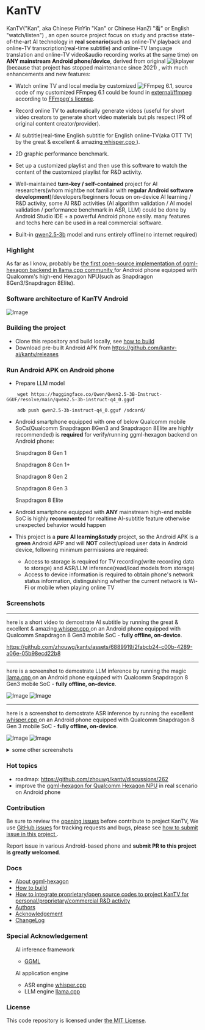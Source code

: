 # KanTV

KanTV("Kan", aka Chinese PinYin "Kan" or Chinese HanZi "看" or English "watch/listen") , an open source project focus on study and practise state-of-the-art AI technology in <b>real scenario</b>(such as online-TV playback and online-TV transcription(real-time subtitle) and online-TV language translation and online-TV video&audio recording works at the same time) on <b>ANY mainstream</b> **Android phone/device**, derived from original ![ijkplayer](https://github.com/zhouwg/kantv/tree/kantv-initial)(because that project has stopped maintenance since 2021) , with much enhancements and new features:

- Watch online TV and local media by customized ![FFmpeg 6.1](https://github.com/zhouwg/FFmpeg), source code of my customized FFmpeg 6.1 could be found in <a href="https://github.com/zhouwg/kantv/tree/master/external/ffmpeg-6.1"> external/ffmpeg </a>according to <a href="https://ffmpeg.org/legal.html">FFmpeg's license</a>.

- Record online TV to automatically generate videos (useful for short video creators to generate short video materials but pls respect IPR of original content creator/provider).

- AI subtitle(real-time English subtitle for English online-TV(aka OTT TV) by the great & excellent & amazing<a href="https://github.com/ggerganov/whisper.cpp"> whisper.cpp </a>).

- 2D graphic performance benchmark.

- Set up a customized playlist and then use this software to watch the content of the customized playlist for R&D activity.

- Well-maintained <b>turn-key / self-contained</b> project for AI researchers(whom mightbe not familiar with <b>regular Android software development</b>)/developers/beginners focus on on-device AI learning / R&D activity, some AI R&D activities (AI algorithm validation / AI model validation / performance benchmark in ASR, LLM) could be done by Android Studio IDE + a powerful Android phone easily. many features and techs here can be used in a real commercial software.

- Built-in [qwen2.5-3b](https://huggingface.co/Qwen/Qwen2.5-3B-Instruct-GGUF/tree/main) model and runs entirely offline(no internet required)

### Highlight

As far as I know, probably be <a href="https://github.com/zhouwg/ggml-hexagon/discussions/18"> the first open-source implementation of ggml-hexagon backend in llama.cpp community </a> for Android phone equipped with Qualcomm's high-end Hexagon NPU(such as Snapdragon 8Gen3/Snapdragon 8Elite).


### Software architecture of KanTV Android

![Image](https://github.com/user-attachments/assets/7dad3d8d-f938-4294-a8e3-3f4103e68bfa)


### Building the project

- Clone this repository and build locally, see [how to build](./docs/build.md)
- Download pre-built Android APK from https://github.com/kantv-ai/kantv/releases

### Run Android APK on Android phone

- Prepare LLM model
```
    wget https://huggingface.co/Qwen/Qwen2.5-3B-Instruct-GGUF/resolve/main/qwen2.5-3b-instruct-q4_0.gguf

    adb push qwen2.5-3b-instruct-q4_0.gguf /sdcard/
```

- Android smartphone equipped with one of below Qualcomm mobile SoCs(Qualcomm Snapdragon 8Gen3 and Snapdragon 8Elite are highly recommended) is <b>required</b> for verify/running ggml-hexagon backend on Android phone:

    Snapdragon 8 Gen 1

    Snapdragon 8 Gen 1+

    Snapdragon 8 Gen 2

    Snapdragon 8 Gen 3

    Snapdragon 8 Elite

- Android smartphone equipped with <b>ANY</b> mainstream high-end mobile SoC is highly <b>recommented</b> for realtime AI-subtitle feature otherwise unexpected behavior would happen

- This project is a <b>pure AI learning&study</b> project, so the Android APK is a <b>green</b> Android APP and will <b>NOT</b> collect/upload user data in Android device, following minimum permissions are required:
  - Access to storage is required for TV recording(write recording data to storage) and ASR/LLM inference(read/load models from storage)
  - Access to device information is required to obtain phone's network status information, distinguishing whether the current network is Wi-Fi or mobile when playing online TV

### Screenshots
<hr>
here is a short video to demostrate AI subtitle by running the great & excellent & amazing<a href="https://github.com/ggerganov/whisper.cpp"> whisper.cpp </a> on an Android phone equipped with Qualcomm Snapdragon 8 Gen3 mobile SoC - <b>fully offline, on-device</b>.

https://github.com/zhouwg/kantv/assets/6889919/2fabcb24-c00b-4289-a06e-05b98ecd22b8

----

here is a screenshot to demostrate LLM inference by running the magic <a href="https://github.com/ggerganov/llama.cpp"> llama.cpp </a> on an Android phone equipped with Qualcomm Snapdragon 8 Gen3 mobile SoC  - <b>fully offline, on-device</b>.

![Image](https://github.com/user-attachments/assets/2cdf0e95-f800-44dc-af39-70d0c9c95501)
![Image](https://github.com/user-attachments/assets/ca6016ec-1999-4606-a1b0-64fcbe0e3822)

----

here is a screenshot to demostrate ASR inference by running the excellent <a href="https://github.com/ggerganov/whisper.cpp"> whisper.cpp </a> on an Android phone equipped with Qualcomm Snapdragon 8 Gen 3 mobile SoC - <b>fully offline, on-device</b>.


![Image](https://github.com/user-attachments/assets/eaeb4eb6-6922-4540-ae6b-d533f48cb965)
![Image](https://github.com/user-attachments/assets/48b63fd6-9741-4bc3-88b8-3a496fda750c)

<details>
  <summary>some other screenshots</summary>
  <ol>

![Image](https://github.com/user-attachments/assets/2d95bd5e-bd02-4810-aa70-a81cc0469fcc)

  </ol>
</details>

### Hot topics

- roadmap: https://github.com/zhouwg/kantv/discussions/262
- improve the [ggml-hexagon for Qualcomm Hexagon NPU](https://github.com/zhouwg/ggml-hexagon) in real scenario on Android phone

### Contribution

Be sure to review the [opening issues](https://github.com/zhouwg/kantv/issues?q=is%3Aopen+is%3Aissue) before contribute to project KanTV, We use [GitHub issues](https://github.com/zhouwg/kantv/issues) for tracking requests and bugs, please see [how to submit issue in this project ](https://github.com/zhouwg/kantv/issues/1).

Report issue in various Android-based phone and <b>submit PR to this project is greatly welcomed</b>.

<!--
 **English** is preferred in this project(avoid similar comments in this project:<a href="https://github.com/torvalds/linux/pull/818" target="_blank">https://github.com/torvalds/linux/pull/818</a>). thanks for cooperation and understanding.
-->

### Docs

- [About ggml-hexagon](https://github.com/zhouwg/ggml-hexagon/discussions/18)
- [How to build](./docs/build.md)
- [How to integrate proprietary/open source codes to project KanTV for personal/proprietary/commercial R&D activity](https://github.com/zhouwg/kantv/issues/74)
- [Authors](./AUTHORS)
- [Acknowledgement](./docs/acknowledgement.md)
- [ChangeLog](./release/README.md)


### Special Acknowledgement

 <ul>AI inference framework

   <ul>
  <li>
   <a href="https://github.com/ggml-org/ggml">GGML</a>
   </li>


  </ul>

  </ul>

 <ul>AI application engine

  <ul>
  <li>
   ASR engine <a href="https://github.com/ggml-org/whisper.cpp">whisper.cpp</a>
  </li>

   <li>
  LLM engine <a href="https://github.com/ggml-org/llama.cpp">llama.cpp</a>
  </li>

  </ul>

  </ul>



### License

This code repository is licensed under [the MIT License](./LICENSE).
